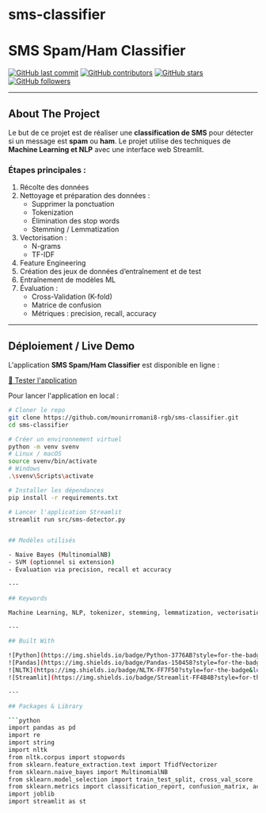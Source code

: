 # sms-classifier
# SMS Spam/Ham Classifier

[![GitHub last commit](https://img.shields.io/github/last-commit/mounirromani8-rgb/sms-classifier)](https://github.com/mounirromani8-rgb/sms-classifier/commits)
[![GitHub contributors](https://img.shields.io/github/contributors/mounirromani8-rgb/sms-classifier)](https://github.com/mounirromani8-rgb/sms-classifier/graphs/contributors)
[![GitHub stars](https://img.shields.io/github/stars/mounirromani8-rgb/sms-classifier)](https://github.com/mounirromani8-rgb/sms-classifier/stargazers)
[![GitHub followers](https://img.shields.io/github/followers/mounirromani8-rgb)](https://github.com/mounirromani8-rgb?tab=followers)

---

## About The Project

Le but de ce projet est de réaliser une **classification de SMS** pour détecter si un message est **spam** ou **ham**. Le projet utilise des techniques de **Machine Learning et NLP** avec une interface web Streamlit.

### Étapes principales :

1. Récolte des données
2. Nettoyage et préparation des données :
   - Supprimer la ponctuation
   - Tokenization
   - Élimination des stop words
   - Stemming / Lemmatization
3. Vectorisation :
   - N-grams
   - TF-IDF
4. Feature Engineering
5. Création des jeux de données d’entraînement et de test
6. Entraînement de modèles ML
7. Évaluation :
   - Cross-Validation (K-fold)
   - Matrice de confusion
   - Métriques : precision, recall, accuracy

---
## Déploiement / Live Demo

L'application **SMS Spam/Ham Classifier** est disponible en ligne :

[🔗 Tester l'application](https://sms-classifier-1-wzvn.onrender.com/)

Pour lancer l'application en local :

```bash
# Cloner le repo
git clone https://github.com/mounirromani8-rgb/sms-classifier.git
cd sms-classifier

# Créer un environnement virtuel
python -m venv svenv
# Linux / macOS
source svenv/bin/activate
# Windows
.\svenv\Scripts\activate

# Installer les dépendances
pip install -r requirements.txt

# Lancer l'application Streamlit
streamlit run src/sms-detector.py


## Modèles utilisés

- Naive Bayes (MultinomialNB)
- SVM (optionnel si extension)
- Évaluation via precision, recall et accuracy

---

## Keywords

Machine Learning, NLP, tokenizer, stemming, lemmatization, vectorisation, N-grams, tf-idf, Feature Engineering, Cross-Validation, k-fold, Naive Bayes

---

## Built With

![Python](https://img.shields.io/badge/Python-3776AB?style=for-the-badge&logo=python&logoColor=white)
![Pandas](https://img.shields.io/badge/Pandas-150458?style=for-the-badge&logo=pandas&logoColor=white)
![NLTK](https://img.shields.io/badge/NLTK-FF7F50?style=for-the-badge&logo=nltk&logoColor=white)
![Streamlit](https://img.shields.io/badge/Streamlit-FF4B4B?style=for-the-badge&logo=streamlit&logoColor=white)

---

## Packages & Library

```python
import pandas as pd
import re
import string
import nltk
from nltk.corpus import stopwords
from sklearn.feature_extraction.text import TfidfVectorizer
from sklearn.naive_bayes import MultinomialNB
from sklearn.model_selection import train_test_split, cross_val_score
from sklearn.metrics import classification_report, confusion_matrix, accuracy_score
import joblib
import streamlit as st
